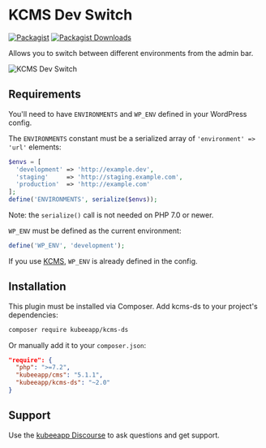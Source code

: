 # KCMS Dev Switch

[![Packagist](https://img.shields.io/packagist/v/kubeeapp/kcms-ds.svg?style=flat-square)](https://packagist.org/packages/kubeeapp/kcms-ds)
[![Packagist Downloads](https://img.shields.io/packagist/dt/kubeeapp/kcms-ds.svg?style=flat-square)](https://packagist.org/packages/kubeeapp/kcms-ds)

Allows you to switch between different environments from the admin bar.

![KCMS Dev Switch](https://cdn.kubeeapp.io/app/uploads/kcms-ds.png)

## Requirements

You'll need to have `ENVIRONMENTS` and `WP_ENV` defined in your WordPress config.

The `ENVIRONMENTS` constant must be a serialized array of `'environment' => 'url'` elements:

```php
$envs = [
  'development' => 'http://example.dev',
  'staging'     => 'http://staging.example.com',
  'production'  => 'http://example.com'
];
define('ENVIRONMENTS', serialize($envs));
```

Note: the `serialize()` call is not needed on PHP 7.0 or newer.

`WP_ENV` must be defined as the current environment:

```php
define('WP_ENV', 'development');
```

If you use [KCMS](https://github.com/kubeeapp/kcms), `WP_ENV` is already defined in the config.

## Installation

This plugin must be installed via Composer. Add kcms-ds to your project's dependencies:

```sh
composer require kubeeapp/kcms-ds
```

Or manually add it to your `composer.json`:

```json
"require": {
  "php": ">=7.2",
  "kubeeapp/cms": "5.1.1",
  "kubeeapp/kcms-ds": "~2.0"
}
```

## Support

Use the [kubeeapp Discourse](http://discourse.kubeeapp.io/) to ask questions and get support.

